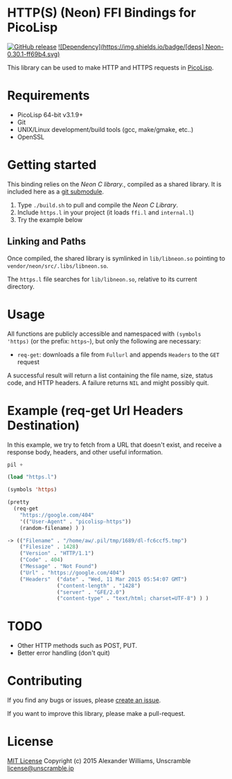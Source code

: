 # HTTP(S) (Neon) FFI Bindings for PicoLisp

[![GitHub release](https://img.shields.io/github/release/aw/picolisp-https.svg)](https://github.com/aw/picolisp-https) [![Dependency](https://img.shields.io/badge/[deps] Neon-0.30.1-ff69b4.svg)](https://github.com/aw/neon-unofficial-mirror)

This library can be used to make HTTP and HTTPS requests in [PicoLisp](http://picolisp.com).

# Requirements

  * PicoLisp 64-bit v3.1.9+
  * Git
  * UNIX/Linux development/build tools (gcc, make/gmake, etc..)
  * OpenSSL

# Getting started

This binding relies on the _Neon C library._, compiled as a shared library. It is included here as a [git submodule](http://git-scm.com/book/en/v2/Git-Tools-Submodules).

  1. Type `./build.sh` to pull and compile the _Neon C Library_.
  2. Include `https.l` in your project (it loads `ffi.l` and `internal.l`)
  3. Try the example below

## Linking and Paths

Once compiled, the shared library is symlinked in `lib/libneon.so` pointing to `vendor/neon/src/.libs/libneon.so`.

The `https.l` file searches for `lib/libneon.so`, relative to its current directory.

# Usage

All functions are publicly accessible and namespaced with `(symbols 'https)` (or the prefix: `https~`), but only the following are necessary:

  * `req-get`: downloads a file from `Fullurl` and appends `Headers` to the `GET` request

A successful result will return a list containing the file name, size, status code, and HTTP headers. A failure returns `NIL` and might possibly quit.

# Example (req-get Url Headers Destination)

In this example, we try to fetch from a URL that doesn't exist, and receive a response body, headers, and other useful information.

```lisp
pil +

(load "https.l")

(symbols 'https)

(pretty
  (req-get
    "https://google.com/404"
    '(("User-Agent" . "picolisp-https"))
    (random-filename) ) )

-> (("Filename" . "/home/aw/.pil/tmp/1689/dl-fc6ccf5.tmp")
    ("Filesize" . 1428)
    ("Version" . "HTTP/1.1")
    ("Code" . 404)
    ("Message" . "Not Found")
    ("Url" . "https://google.com/404")
    ("Headers"  ("date" . "Wed, 11 Mar 2015 05:54:07 GMT")
                ("content-length" . "1428")
                ("server" . "GFE/2.0")
                ("content-type" . "text/html; charset=UTF-8") ) )
```

# TODO

* Other HTTP methods such as POST, PUT.
* Better error handling (don't quit)

# Contributing

If you find any bugs or issues, please [create an issue](https://github.com/aw/picolisp-https/issues/new).

If you want to improve this library, please make a pull-request.

# License

[MIT License](LICENSE)
Copyright (c) 2015 Alexander Williams, Unscramble <license@unscramble.jp>
